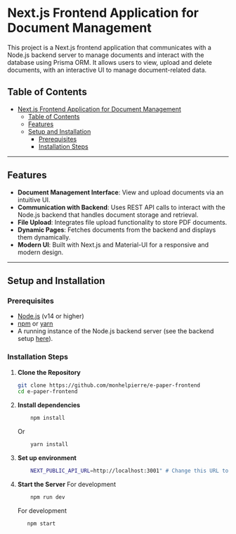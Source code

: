 # Next.js Frontend Application for Document Management

This project is a Next.js frontend application that communicates with a Node.js backend server to manage documents and interact with the database using Prisma ORM. It allows users to view, upload and delete documents, with an interactive UI to manage document-related data.

## Table of Contents

- [Next.js Frontend Application for Document Management](#nextjs-frontend-application-for-document-management)
  - [Table of Contents](#table-of-contents)
  - [Features](#features)
  - [Setup and Installation](#setup-and-installation)
    - [Prerequisites](#prerequisites)
    - [Installation Steps](#installation-steps)

---

## Features

- **Document Management Interface**: View and upload documents via an intuitive UI.
- **Communication with Backend**: Uses REST API calls to interact with the Node.js backend that handles document storage and retrieval.
- **File Upload**: Integrates file upload functionality to store PDF documents.
- **Dynamic Pages**: Fetches documents from the backend and displays them dynamically.
- **Modern UI**: Built with Next.js and Material-UI for a responsive and modern design.

---

## Setup and Installation

### Prerequisites

- [Node.js](https://nodejs.org/) (v14 or higher)
- [npm](https://www.npmjs.com/) or [yarn](https://yarnpkg.com/)
- A running instance of the Node.js backend server (see the backend setup [here](https://github.com/monhelpierre/e-paper-prisma-backend)).

### Installation Steps

1. **Clone the Repository**

   ```bash
   git clone https://github.com/monhelpierre/e-paper-frontend
   cd e-paper-frontend
   ```

2. **Install dependencies**

   ```bash
       npm install
   ```

   Or

   ```bash
       yarn install
   ```

3. **Set up environment**

   ```bash
       NEXT_PUBLIC_API_URL=http://localhost:3001" # Change this URL to your backend URL
   ```

4. **Start the Server**
   For development

   ```bash
       npm run dev
   ```

   For development

   ```bash
      npm start
   ```
